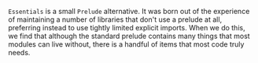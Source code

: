 `Essentials` is a small `Prelude` alternative. It was born out of the experience
of maintaining a number of libraries that don't use a prelude at all, preferring
instead to use tightly limited explicit imports. When we do this, we find that
although the standard prelude contains many things that most modules can live
without, there is a handful of items that most code truly needs.
